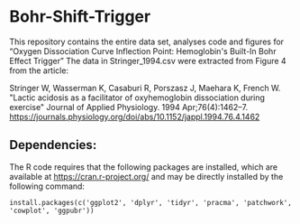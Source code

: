 # Bohr-Shift-Trigger
This repository contains the entire data set, analyses code and figures for “Oxygen Dissociation Curve Inflection Point: Hemoglobin's Built-In Bohr Effect Trigger”
The data in Stringer_1994.csv were extracted from Figure 4 from the article:

Stringer W, Wasserman K, Casaburi R, Porszasz J, Maehara K, French W. 
"Lactic acidosis as a facilitator of oxyhemoglobin dissociation during exercise" 
Journal of Applied Physiology. 1994 Apr;76(4):1462–7.
https://journals.physiology.org/doi/abs/10.1152/jappl.1994.76.4.1462

## Dependencies:
The R code requires that the following packages are installed, which are available at https://cran.r-project.org/ and may be directly installed by the following command:

```{r}
install.packages(c('ggplot2', 'dplyr', 'tidyr', 'pracma', 'patchwork', 'cowplot', 'ggpubr'))
```
